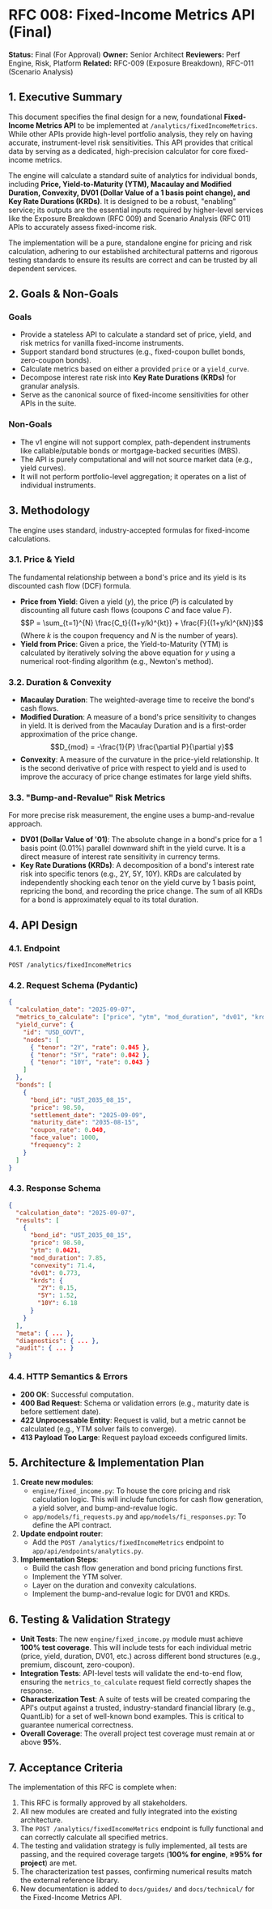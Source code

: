 # RFC 008: Fixed-Income Metrics API (Final)

**Status:** Final (For Approval)
**Owner:** Senior Architect
**Reviewers:** Perf Engine, Risk, Platform
**Related:** RFC-009 (Exposure Breakdown), RFC-011 (Scenario Analysis)

## 1\. Executive Summary

This document specifies the final design for a new, foundational **Fixed-Income Metrics API** to be implemented at `/analytics/fixedIncomeMetrics`. While other APIs provide high-level portfolio analysis, they rely on having accurate, instrument-level risk sensitivities. This API provides that critical data by serving as a dedicated, high-precision calculator for core fixed-income metrics.

The engine will calculate a standard suite of analytics for individual bonds, including **Price, Yield-to-Maturity (YTM), Macaulay and Modified Duration, Convexity, DV01 (Dollar Value of a 1 basis point change), and Key Rate Durations (KRDs)**. It is designed to be a robust, "enabling" service; its outputs are the essential inputs required by higher-level services like the Exposure Breakdown (RFC 009) and Scenario Analysis (RFC 011) APIs to accurately assess fixed-income risk.

The implementation will be a pure, standalone engine for pricing and risk calculation, adhering to our established architectural patterns and rigorous testing standards to ensure its results are correct and can be trusted by all dependent services.

## 2\. Goals & Non-Goals

### Goals

  * Provide a stateless API to calculate a standard set of price, yield, and risk metrics for vanilla fixed-income instruments.
  * Support standard bond structures (e.g., fixed-coupon bullet bonds, zero-coupon bonds).
  * Calculate metrics based on either a provided `price` or a `yield_curve`.
  * Decompose interest rate risk into **Key Rate Durations (KRDs)** for granular analysis.
  * Serve as the canonical source of fixed-income sensitivities for other APIs in the suite.

### Non-Goals

  * The v1 engine will not support complex, path-dependent instruments like callable/putable bonds or mortgage-backed securities (MBS).
  * The API is purely computational and will not source market data (e.g., yield curves).
  * It will not perform portfolio-level aggregation; it operates on a list of individual instruments.

## 3\. Methodology

The engine uses standard, industry-accepted formulas for fixed-income calculations.

### 3.1. Price & Yield

The fundamental relationship between a bond's price and its yield is its discounted cash flow (DCF) formula.

  * **Price from Yield**: Given a yield (*y*), the price (*P*) is calculated by discounting all future cash flows (coupons *C* and face value *F*).
    $$P = \sum_{t=1}^{N} \frac{C_t}{(1+y/k)^{kt}} + \frac{F}{(1+y/k)^{kN}}$$
    (Where *k* is the coupon frequency and *N* is the number of years).
  * **Yield from Price**: Given a price, the Yield-to-Maturity (YTM) is calculated by iteratively solving the above equation for *y* using a numerical root-finding algorithm (e.g., Newton's method).

### 3.2. Duration & Convexity

  * **Macaulay Duration**: The weighted-average time to receive the bond's cash flows.
  * **Modified Duration**: A measure of a bond's price sensitivity to changes in yield. It is derived from the Macaulay Duration and is a first-order approximation of the price change.
    $$D_{mod} = -\frac{1}{P} \frac{\partial P}{\partial y}$$
  * **Convexity**: A measure of the curvature in the price-yield relationship. It is the second derivative of price with respect to yield and is used to improve the accuracy of price change estimates for large yield shifts.

### 3.3. "Bump-and-Revalue" Risk Metrics

For more precise risk measurement, the engine uses a bump-and-revalue approach.

  * **DV01 (Dollar Value of '01)**: The absolute change in a bond's price for a 1 basis point (0.01%) parallel downward shift in the yield curve. It is a direct measure of interest rate sensitivity in currency terms.
  * **Key Rate Durations (KRDs)**: A decomposition of a bond's interest rate risk into specific tenors (e.g., 2Y, 5Y, 10Y). KRDs are calculated by independently shocking each tenor on the yield curve by 1 basis point, repricing the bond, and recording the price change. The sum of all KRDs for a bond is approximately equal to its total duration.

## 4\. API Design

### 4.1. Endpoint

`POST /analytics/fixedIncomeMetrics`

### 4.2. Request Schema (Pydantic)

```json
{
  "calculation_date": "2025-09-07",
  "metrics_to_calculate": ["price", "ytm", "mod_duration", "dv01", "krds"],
  "yield_curve": {
    "id": "USD_GOVT",
    "nodes": [
      { "tenor": "2Y", "rate": 0.045 },
      { "tenor": "5Y", "rate": 0.042 },
      { "tenor": "10Y", "rate": 0.043 }
    ]
  },
  "bonds": [
    {
      "bond_id": "UST_2035_08_15",
      "price": 98.50,
      "settlement_date": "2025-09-09",
      "maturity_date": "2035-08-15",
      "coupon_rate": 0.040,
      "face_value": 1000,
      "frequency": 2
    }
  ]
}
```

### 4.3. Response Schema

```json
{
  "calculation_date": "2025-09-07",
  "results": [
    {
      "bond_id": "UST_2035_08_15",
      "price": 98.50,
      "ytm": 0.0421,
      "mod_duration": 7.85,
      "convexity": 71.4,
      "dv01": 0.773,
      "krds": {
        "2Y": 0.15,
        "5Y": 1.52,
        "10Y": 6.18
      }
    }
  ],
  "meta": { ... },
  "diagnostics": { ... },
  "audit": { ... }
}
```

### 4.4. HTTP Semantics & Errors

  * **200 OK**: Successful computation.
  * **400 Bad Request**: Schema or validation errors (e.g., maturity date is before settlement date).
  * **422 Unprocessable Entity**: Request is valid, but a metric cannot be calculated (e.g., YTM solver fails to converge).
  * **413 Payload Too Large**: Request payload exceeds configured limits.

## 5\. Architecture & Implementation Plan

1.  **Create new modules**:
      * `engine/fixed_income.py`: To house the core pricing and risk calculation logic. This will include functions for cash flow generation, a yield solver, and bump-and-revalue logic.
      * `app/models/fi_requests.py` and `app/models/fi_responses.py`: To define the API contract.
2.  **Update endpoint router**:
      * Add the `POST /analytics/fixedIncomeMetrics` endpoint to `app/api/endpoints/analytics.py`.
3.  **Implementation Steps**:
      * Build the cash flow generation and bond pricing functions first.
      * Implement the YTM solver.
      * Layer on the duration and convexity calculations.
      * Implement the bump-and-revalue logic for DV01 and KRDs.

## 6\. Testing & Validation Strategy

  * **Unit Tests**: The new `engine/fixed_income.py` module must achieve **100% test coverage**. This will include tests for each individual metric (price, yield, duration, DV01, etc.) across different bond structures (e.g., premium, discount, zero-coupon).
  * **Integration Tests**: API-level tests will validate the end-to-end flow, ensuring the `metrics_to_calculate` request field correctly shapes the response.
  * **Characterization Test**: A suite of tests will be created comparing the API's output against a trusted, industry-standard financial library (e.g., QuantLib) for a set of well-known bond examples. This is critical to guarantee numerical correctness.
  * **Overall Coverage**: The overall project test coverage must remain at or above **95%**.

## 7\. Acceptance Criteria

The implementation of this RFC is complete when:

1.  This RFC is formally approved by all stakeholders.
2.  All new modules are created and fully integrated into the existing architecture.
3.  The `POST /analytics/fixedIncomeMetrics` endpoint is fully functional and can correctly calculate all specified metrics.
4.  The testing and validation strategy is fully implemented, all tests are passing, and the required coverage targets (**100% for engine**, **≥95% for project**) are met.
5.  The characterization test passes, confirming numerical results match the external reference library.
6.  New documentation is added to `docs/guides/` and `docs/technical/` for the Fixed-Income Metrics API.
